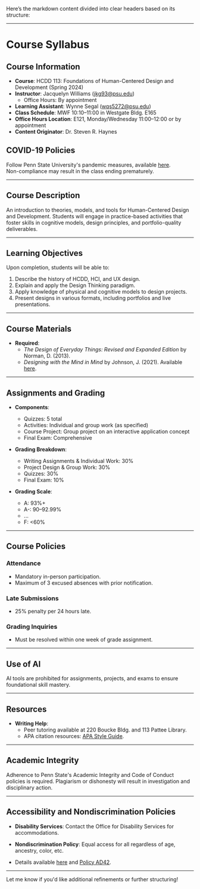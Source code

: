 Here’s the markdown content divided into clear headers based on its structure:

---

# Course Syllabus

## Course Information
- **Course**: HCDD 113: Foundations of Human-Centered Design and Development (Spring 2024)  
- **Instructor**: Jacquelyn Williams (jkg93@psu.edu)  
  - Office Hours: By appointment  
- **Learning Assistant**: Wynne Segal (wqs5272@psu.edu)  
- **Class Schedule**: MWF 10:10–11:00 in Westgate Bldg. E165  
- **Office Hours Location**: E121, Monday/Wednesday 11:00–12:00 or by appointment  
- **Content Originator**: Dr. Steven R. Haynes  

## COVID-19 Policies
Follow Penn State University's pandemic measures, available [here](https://virusinfo.psu.edu/).  
Non-compliance may result in the class ending prematurely.  

---

## Course Description
An introduction to theories, models, and tools for Human-Centered Design and Development. Students will engage in practice-based activities that foster skills in cognitive models, design principles, and portfolio-quality deliverables.  

---

## Learning Objectives
Upon completion, students will be able to:  
1. Describe the history of HCDD, HCI, and UX design.  
2. Explain and apply the Design Thinking paradigm.  
3. Apply knowledge of physical and cognitive models to design projects.  
4. Present designs in various formats, including portfolios and live presentations.  

---

## Course Materials
- **Required**:  
  - *The Design of Everyday Things: Revised and Expanded Edition* by Norman, D. (2013).  
  - *Designing with the Mind in Mind* by Johnson, J. (2021). Available [here](https://catalog.libraries.psu.edu/catalog/32894062).  

---

## Assignments and Grading
- **Components**:  
  - Quizzes: 5 total  
  - Activities: Individual and group work (as specified)  
  - Course Project: Group project on an interactive application concept  
  - Final Exam: Comprehensive  

- **Grading Breakdown**:  
  - Writing Assignments & Individual Work: 30%  
  - Project Design & Group Work: 30%  
  - Quizzes: 30%  
  - Final Exam: 10%  

- **Grading Scale**:  
  - A: 93%+  
  - A-: 90–92.99%  
  - ...  
  - F: <60%  

---

## Course Policies

### Attendance
- Mandatory in-person participation.  
- Maximum of 3 excused absences with prior notification.  

### Late Submissions
- 25% penalty per 24 hours late.  

### Grading Inquiries
- Must be resolved within one week of grade assignment.  

---

## Use of AI
AI tools are prohibited for assignments, projects, and exams to ensure foundational skill mastery.  

---

## Resources
- **Writing Help**:  
  - Peer tutoring available at 220 Boucke Bldg. and 113 Pattee Library.  
  - APA citation resources: [APA Style Guide](https://owl.purdue.edu/owl/research_and_citation/apa_style/apa_formatting_and_style_guide/general_format.html).  

---

## Academic Integrity
Adherence to Penn State's Academic Integrity and Code of Conduct policies is required. Plagiarism or dishonesty will result in investigation and disciplinary action.  

---

## Accessibility and Nondiscrimination Policies
- **Disability Services**: Contact the Office for Disability Services for accommodations.  
- **Nondiscrimination Policy**: Equal access for all regardless of age, ancestry, color, etc.  

- Details available [here](http://equity.psu.edu/ods/) and [Policy AD42](http://guru.psu.edu/policies/AD42.html).  

---

Let me know if you'd like additional refinements or further structuring!
